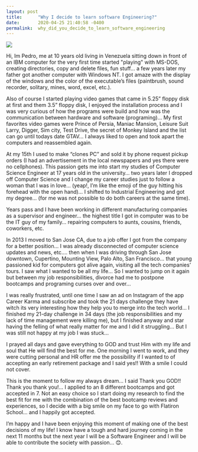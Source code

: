 ```yaml
---
layout: post
title:      "Why I decide to learn software Engineering?"
date:       2020-04-25 21:40:58 -0400
permalink:  why_did_you_decide_to_learn_software_engineering
---
```



![](https://upload.wikimedia.org/wikipedia/commons/4/4d/Prince_of_Persia_1_-_MS-DOS_-_Gameplay.gif)


Hi, Im Pedro, me at 10 years old living in Venezuela sitting down in front of an IBM computer for the very first time started  "playing" with MS-DOS, creating directories, copy and delete files, fun stuff… a few years later my father got another computer with Windows NT. I got amaze with the display of the windows and the color of the executable’s files (paintbrush, sound recorder, solitary, mines, word, excel, etc.).  

Also of course I started playing video games that came in 5.25” floppy disk at first and them 3.5” floppy disk, I enjoyed the installation process and I was very curious of how the programs were build and how was the communication between hardware and software (programing)… My first favorites video games were Prince of Persia, Maniac Mansion, Leisure Suit Larry, Digger, Sim city, Test Drive, the secret of Monkey Island and the list can go until todays date GTAV… 
I always liked to open and took apart the computers and reassembled again. 

At my 15th I used to make “clones PC” and sold it by phone request pickup orders (I had an advertisement in the local newspapers and yes there were no cellphones). This passion gets me into start my studies of Computer Science Engineer at 17 years old in the university… two years later I dropped off Computer Science and I change my career studies just to follow a woman that I was in love… (yeap!,  I’m like the emoji of the guy hitting his forehead with the open hand)… I shifted to Industrial Engineering and got my degree… (for me was not possible to do both careers at the same time). 

Years pass and I have been working in different manufacturing companies as a supervisor and engineer… the highest title I got in computer was to be the IT guy of my family… repairing computers to aunts, cousins, friends, coworkers, etc. 

In 2013 I moved to San Jose CA, due to a job offer I got from the company for a better position… I was already disconnected of computer science updates and news, etc.… then when I was driving through San Jose downtown, Cupertino, Mounting View, Palo Alto, San Francisco… that young passioned kid for computers got alive again, visiting all the tech companies’ tours. I saw what I wanted to be all my life… So I wanted to jump on it again but between my job responsibilities, divorce had me to postpone bootcamps and programing curses over and over… 

I was really frustrated, until one time I saw an ad on Instagram of the app Career Karma and subscribe and took the 21 days challenge they have witch its very interesting how they help you to merge into the tech world… I finished my 21-day challenge in 34 days (the job responsibilities and my lack of time management were killing me), but I finished anyway and star having the felling of what really matter for me and I did it struggling… But I was still not happy at my job I was stuck…

I prayed all days and gave everything to GOD and trust Him with my life and soul that He will find the best for me. One morning I went to work, and they were cutting personal and HR offer me the possibility if I wanted to of accepting an early retirement package and I said yes!! With a smile I could not cover. 

This is the moment to follow my always dream… I said Thank you GOD!! Thank you thank you!... I applied to an 8 different bootcamps and got accepted in 7. Not an easy choice so I start doing my research to find the best fit for me with the combination of the best bootcamp reviews and experiences, so I decide with a big smile on my face to go with Flatiron School… and I happily got accepted. 

I’m happy and I have been enjoying this moment of making one of the best decisions of my life! I know have a tough and hard journey coming in the next 11 months but the next year I will be a Software Engineer and I will be able to contribute the society with passion… 😊.

